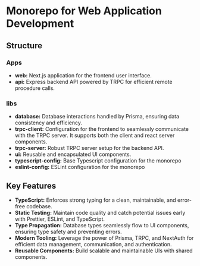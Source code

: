 # Monorepo for Web Application Development

## Structure

### Apps

- **web:** Next.js application for the frontend user interface.
- **api:** Express backend API powered by TRPC for efficient remote procedure calls.

### libs

- **database:** Database interactions handled by Prisma, ensuring data consistency and efficiency.
- **trpc-client:** Configuration for the frontend to seamlessly communicate with the TRPC server. It supports both the client and react server components.
- **trpc-server:** Robust TRPC server setup for the backend API.
- **ui:** Reusable and encapsulated UI components.
- **typescript-config:** Base Typescript configuration for the monorepo
- **eslint-config:** ESLint configuration for the monorepo

## Key Features

- **TypeScript:** Enforces strong typing for a clean, maintainable, and error-free codebase.
- **Static Testing:** Maintain code quality and catch potential issues early with Prettier, ESLint, and TypeScript.
- **Type Propagation:** Database types seamlessly flow to UI components, ensuring type safety and preventing errors.
- **Modern Tooling:** Leverage the power of Prisma, TRPC, and NextAuth for efficient data management, communication, and authentication.
- **Reusable Components:** Build scalable and maintainable UIs with shared components.